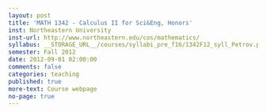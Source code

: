 ```yaml
---
layout: post
title: 'MATH 1342 - Calculus II for Sci&Eng, Honors'
inst: Northeastern University
inst-url: http://www.northeastern.edu/cos/mathematics/
syllabus: __STORAGE_URL__/courses/syllabi_pre_f16/1342F12_syll_Petrov.pdf
semester: Fall 2012
date: 2012-09-01 02:00:00
comments: false
categories: teaching
published: true
more-text: Course webpage
no-page: true
---
```

